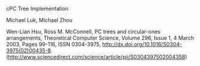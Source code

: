cPC Tree Implementation

Michael Luk, Michael Zhou

Wen-Lian Hsu, Ross M. McConnell, PC trees and circular-ones arrangements, Theoretical Computer Science, Volume 296, Issue 1, 4 March 2003, Pages 99-116, ISSN 0304-3975, http://dx.doi.org/10.1016/S0304-3975(02)00435-8.
(http://www.sciencedirect.com/science/article/pii/S0304397502004358)

